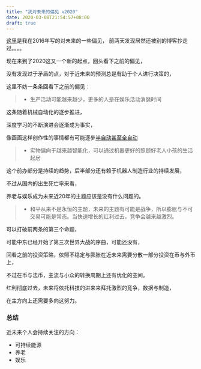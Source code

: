 ```yaml
---
title: "我对未来的偏见 v2020"
date: 2020-03-08T21:54:57+08:00
draft: true
---
```


[这里](/posts/2016/my-vision/)是我在2016年写的对未来的一些偏见，
前两天发现居然还被别的博客抄走过。。。。

现在来到了2020这又一个新的起点，回头看下之前的偏见，

没有发现过于矛盾的点，对于近未来的预测总是有助于个人进行决策的，

这里不妨一条条回看下之前的偏见：

> * 生产活动可能越来越少，更多的人是在娱乐活动消磨时间

这条随着机械自动化的逐步推进，

深度学习的不断演进会逐渐成为事实，

像画画这样创作性的事情都有可能逐步[半自动甚至全自动](https://make.girls.moe/#/)


> * 实物偏向于越来越智能化，可以通过机器更好的照顾好老人小孩的生活起居

这个前办部分是持续的趋势，后半部分还有赖于机器人制造行业的持续发展，

不过从国内的出生死亡率来看，

养老与娱乐成为未来近20年的主题应该是没有什么问题的。


> * 和平从来不是永恒的主题，未来的主题有可能是战争，所以膨胀与不可交易可能是常态。当快速增长的红利过去，竞争会越来越激烈。

可以打破前两条的第三个命题，

可能中东已经开始了第三次世界大战的序曲，可能还没有，

回看之前的投资策略，依照不稳定与膨胀在近未来需要分散一部分投资在币与外币上，

不过在币与法币，主流与小众的转换周期上还有优化的空间。

红利彻底过去，未来将依托科技的进来来拜托激烈的竞争，数据与制造，

在主方向上还需要多向这努力。

### 总结

近未来个人会持续关注的方向：
* 可持续能源
* 养老
* 娱乐
